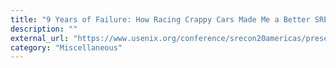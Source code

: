 ```yaml
---
title: "9 Years of Failure: How Racing Crappy Cars Made Me a Better SRE"
description: ""
external_url: "https://www.usenix.org/conference/srecon20americas/presentation/doherty"
category: "Miscellaneous"
---
```

